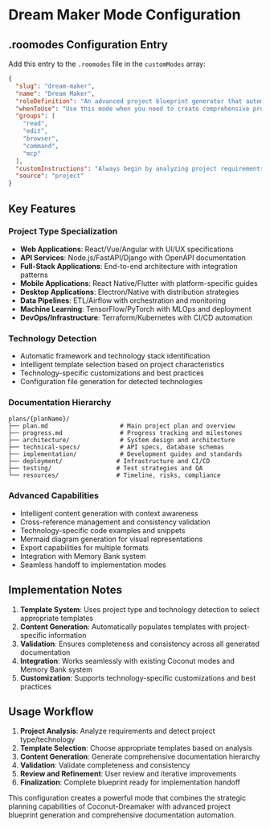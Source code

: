# Dream Maker Mode Configuration

## .roomodes Configuration Entry

Add this entry to the `.roomodes` file in the `customModes` array:

```json
{
  "slug": "dream-maker",
  "name": "Dream Maker",
  "roleDefinition": "An advanced project blueprint generator that automatically creates comprehensive project documentation hierarchies including technical architecture documents, API specifications, database schemas, deployment guides, and testing strategies. Specializes in project type detection, technology stack analysis, and intelligent template selection to generate complete, implementation-ready project blueprints with full documentation coverage. Combines strategic planning with detailed technical documentation generation, ensuring seamless project execution and future reference.",
  "whenToUse": "Use this mode when you need to create comprehensive project blueprints and documentation from scratch. Ideal for new project planning, architecture documentation, technical specification creation, and generating complete project documentation hierarchies. Especially effective for complex projects requiring detailed technical documentation, API specifications, deployment guides, and testing strategies across multiple project types (web apps, APIs, mobile apps, data pipelines, ML projects).",
  "groups": [
    "read",
    "edit",
    "browser",
    "command",
    "mcp"
  ],
  "customInstructions": "Always begin by analyzing project requirements and detecting project type and technology stack. Create structured plans/{planName} directory hierarchies with comprehensive documentation coverage. Use intelligent template selection based on project characteristics. Generate technology-specific content including code examples, configuration files, and best practices. Ensure cross-referencing between documents and validate completeness of technical specifications. Focus on creating implementation-ready blueprints that provide clear guidance for development teams.",
  "source": "project"
}
```

## Key Features

### Project Type Specialization
- **Web Applications**: React/Vue/Angular with UI/UX specifications
- **API Services**: Node.js/FastAPI/Django with OpenAPI documentation
- **Full-Stack Applications**: End-to-end architecture with integration patterns
- **Mobile Applications**: React Native/Flutter with platform-specific guides
- **Desktop Applications**: Electron/Native with distribution strategies
- **Data Pipelines**: ETL/Airflow with orchestration and monitoring
- **Machine Learning**: TensorFlow/PyTorch with MLOps and deployment
- **DevOps/Infrastructure**: Terraform/Kubernetes with CI/CD automation

### Technology Detection
- Automatic framework and technology stack identification
- Intelligent template selection based on project characteristics
- Technology-specific customizations and best practices
- Configuration file generation for detected technologies

### Documentation Hierarchy
```
plans/{planName}/
├── plan.md                    # Main project plan and overview
├── progress.md                # Progress tracking and milestones
├── architecture/              # System design and architecture
├── technical-specs/           # API specs, database schemas
├── implementation/            # Development guides and standards
├── deployment/               # Infrastructure and CI/CD
├── testing/                  # Test strategies and QA
└── resources/                # Timeline, risks, compliance
```

### Advanced Capabilities
- Intelligent content generation with context awareness
- Cross-reference management and consistency validation
- Technology-specific code examples and snippets
- Mermaid diagram generation for visual representations
- Export capabilities for multiple formats
- Integration with Memory Bank system
- Seamless handoff to implementation modes

## Implementation Notes

1. **Template System**: Uses project type and technology detection to select appropriate templates
2. **Content Generation**: Automatically populates templates with project-specific information
3. **Validation**: Ensures completeness and consistency across all generated documentation
4. **Integration**: Works seamlessly with existing Coconut modes and Memory Bank system
5. **Customization**: Supports technology-specific customizations and best practices

## Usage Workflow

1. **Project Analysis**: Analyze requirements and detect project type/technology
2. **Template Selection**: Choose appropriate templates based on analysis
3. **Content Generation**: Generate comprehensive documentation hierarchy
4. **Validation**: Validate completeness and consistency
5. **Review and Refinement**: User review and iterative improvements
6. **Finalization**: Complete blueprint ready for implementation handoff

This configuration creates a powerful mode that combines the strategic planning capabilities of Coconut-Dreamaker with advanced project blueprint generation and comprehensive documentation automation.
